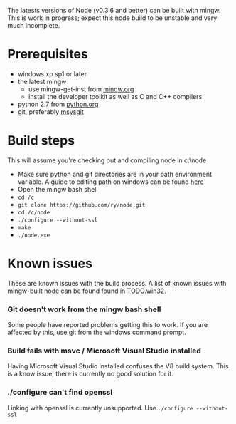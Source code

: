 The latests versions of Node (v0.3.6 and better) can be built with mingw. This is work in progress; expect this node build to be unstable and very much incomplete.

# Prerequisites

* windows xp sp1 or later
* the latest mingw
  * use mingw-get-inst from [mingw.org](http://www.mingw.org/wiki/InstallationHOWTOforMinGW)
  * install the developer toolkit as well as C and C++ compilers.
* python 2.7 from [python.org](http://www.python.org/download/)
* git, preferably [msysgit](http://code.google.com/p/msysgit/)

# Build steps

This will assume you're checking out and compiling node in c:\node

* Make sure python and git directories are in your path environment variable. 
  A guide to editing path on windows can be found [here](http://www.java.com/en/download/help/path.xml)
* Open the mingw bash shell
* `cd /c`
* `git clone https://github.com/ry/node.git`
* `cd /c/node`
* `./configure --without-ssl`
* `make`
* `./node.exe`

# Known issues

These are known issues with the build process. A list of known issues with mingw-built node can be found found in [TODO.win32](https://github.com/ry/node/raw/master/TODO.win32).

### Git doesn't work from the mingw bash shell
Some people have reported problems getting this to work. If you are affected by this, use git from the windows command prompt.

### Build fails with msvc / Microsoft Visual Studio installed
Having Microsoft Visual Studio installed confuses the V8 build system. This is a know issue, there is currently no good solution for it.

### ./configure can't find openssl
Linking with openssl is currently unsupported. Use `./configure --without-ssl`

